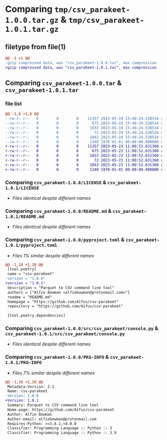 # Comparing `tmp/csv_parakeet-1.0.0.tar.gz` & `tmp/csv_parakeet-1.0.1.tar.gz`

## filetype from file(1)

```diff
@@ -1 +1 @@
-gzip compressed data, was "csv_parakeet-1.0.0.tar", max compression
+gzip compressed data, was "csv_parakeet-1.0.1.tar", max compression
```

## Comparing `csv_parakeet-1.0.0.tar` & `csv_parakeet-1.0.1.tar`

### file list

```diff
@@ -1,6 +1,6 @@
--rw-r--r--   0        0        0    11357 2023-05-19 15:48:24.538534 csv_parakeet-1.0.0/LICENSE
--rw-r--r--   0        0        0      675 2023-05-19 15:48:24.538534 csv_parakeet-1.0.0/README.md
--rw-r--r--   0        0        0     1033 2023-05-19 15:48:24.538534 csv_parakeet-1.0.0/pyproject.toml
--rw-r--r--   0        0        0       72 2023-05-19 15:48:24.538534 csv_parakeet-1.0.0/src/csv_parakeet/__init__.py
--rw-r--r--   0        0        0     1043 2023-05-19 15:48:24.538534 csv_parakeet-1.0.0/src/csv_parakeet/console.py
--rw-r--r--   0        0        0     1340 1970-01-01 00:00:00.000000 csv_parakeet-1.0.0/PKG-INFO
+-rw-r--r--   0        0        0    11357 2023-05-23 11:00:52.631360 csv_parakeet-1.0.1/LICENSE
+-rw-r--r--   0        0        0      675 2023-05-23 11:00:52.631360 csv_parakeet-1.0.1/README.md
+-rw-r--r--   0        0        0     1033 2023-05-23 11:00:52.631360 csv_parakeet-1.0.1/pyproject.toml
+-rw-r--r--   0        0        0       72 2023-05-23 11:00:52.631360 csv_parakeet-1.0.1/src/csv_parakeet/__init__.py
+-rw-r--r--   0        0        0     1043 2023-05-23 11:00:52.631360 csv_parakeet-1.0.1/src/csv_parakeet/console.py
+-rw-r--r--   0        0        0     1340 1970-01-01 00:00:00.000000 csv_parakeet-1.0.1/PKG-INFO
```

### Comparing `csv_parakeet-1.0.0/LICENSE` & `csv_parakeet-1.0.1/LICENSE`

 * *Files identical despite different names*

### Comparing `csv_parakeet-1.0.0/README.md` & `csv_parakeet-1.0.1/README.md`

 * *Files identical despite different names*

### Comparing `csv_parakeet-1.0.0/pyproject.toml` & `csv_parakeet-1.0.1/pyproject.toml`

 * *Files 1% similar despite different names*

```diff
@@ -1,10 +1,10 @@
 [tool.poetry]
 name = "csv-parakeet"
-version = "1.0.0"
+version = "1.0.1"
 description = "Parquet to CSV command line tool"
 authors = ["Alfie Bowman <alfiebowman@protonmail.com>"]
 readme = "README.md"
 homepage = "https://github.com/A1fus/csv-parakeet"
 repository = "https://github.com/A1fus/csv-parakeet"
 
 [tool.poetry.dependencies]
```

### Comparing `csv_parakeet-1.0.0/src/csv_parakeet/console.py` & `csv_parakeet-1.0.1/src/csv_parakeet/console.py`

 * *Files identical despite different names*

### Comparing `csv_parakeet-1.0.0/PKG-INFO` & `csv_parakeet-1.0.1/PKG-INFO`

 * *Files 7% similar despite different names*

```diff
@@ -1,10 +1,10 @@
 Metadata-Version: 2.1
 Name: csv-parakeet
-Version: 1.0.0
+Version: 1.0.1
 Summary: Parquet to CSV command line tool
 Home-page: https://github.com/A1fus/csv-parakeet
 Author: Alfie Bowman
 Author-email: alfiebowman@protonmail.com
 Requires-Python: >=3.8.1,<4.0.0
 Classifier: Programming Language :: Python :: 3
 Classifier: Programming Language :: Python :: 3.9
```

